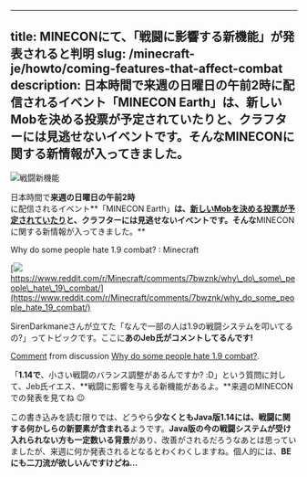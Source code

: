 
---
title: MINECONにて、「戦闘に影響する新機能」が発表されると判明
slug: /minecraft-je/howto/coming-features-that-affect-combat
description: 日本時間で来週の日曜日の午前2時に配信されるイベント「MINECON Earth」は、新しいMobを決める投票が予定されていたりと、クラフターには見逃せないイベントです。そんなMINECONに関する新情報が入ってきました。
---

![戦闘新機能](https://cdn-ak.f.st-hatena.com/images/fotolife/s/sasigume/20210208/20210208105206.png)

日本時間で**来週の日曜日の午前2時**に配信されるイベント**「MINECON Earth」**は、[新しいMobを決める投票が予定されていたり](https://www.napoan.com/vote-new-mob-durin-minecon-earth/)と、クラフターには見逃せないイベントです。そんな**MINECONに関する新情報が入ってきました。**

Why do some people hate 1.9 combat? : Minecraft

[![](https://cdn-ak.f.st-hatena.com/images/fotolife/s/sasigume/20210208/20210208114344.png)  
https://www.reddit.com/r/Minecraft/comments/7bwznk/why\_do\_some\_people\_hate\_19\_combat/](https://www.reddit.com/r/Minecraft/comments/7bwznk/why_do_some_people_hate_19_combat/)

SirenDarkmaneさんが立てた「なんで一部の人は1.9の戦闘システムを叩いてるの?」ってトピックです。ここに**あのJeb氏がコメントしてるんです!**

[Comment](https://www.reddit.com/r/Minecraft/comments/7bwznk/why_do_some_people_hate_19_combat/dpm6hsv/) from discussion [Why do some people hate 1.9 combat?](https://www.reddit.com/r/Minecraft/comments/7bwznk/why_do_some_people_hate_19_combat/).

「**1.14で**、小さい戦闘のバランス調整があるんですか? :D」という質問に対して、Jeb氏イエス、**戦闘に影響を与える新機能があるよ。**来週のMINECONでの発表を見てね 😉

この書き込みを読む限りでは、どうやら**少なくともJava版1.14には、戦闘に関する何かしらの新要素が含まれる**ようです。**Java版の今の戦闘システムが受け入れられない方も一定数いる背景**があり、改善がされるだろうなあとは思っていましたが、来週に何か発表されるとなるとわくわくしますね。個人的には、**BEにも二刀流が欲しいんですけどね…**
